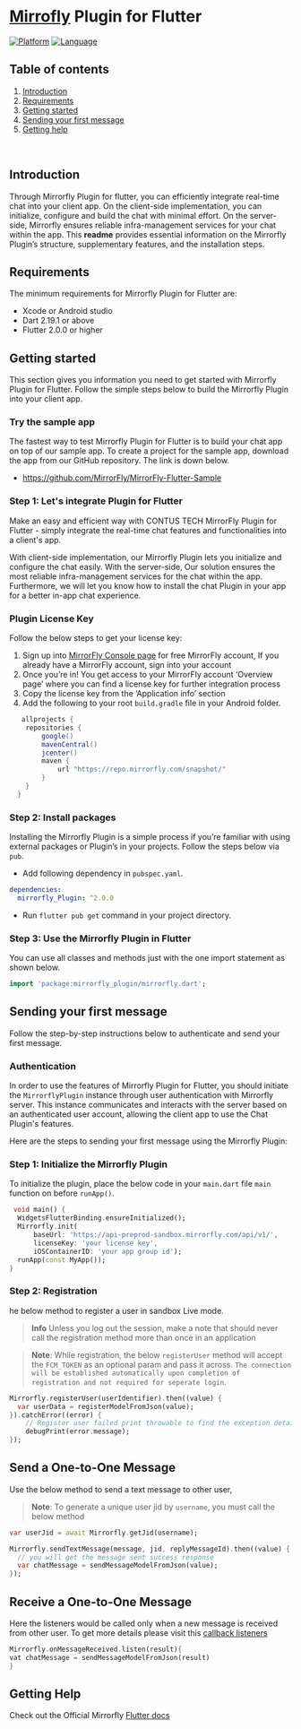 # [Mirrofly](https://www.mirrorfly.com) Plugin for Flutter

[![Platform](https://img.shields.io/badge/platform-flutter-blue)](https://flutter.dev/)
[![Language](https://img.shields.io/badge/language-dart-blue)](https://dart.dev/)

## Table of contents

1. [Introduction](#Introduction)
1. [Requirements](#requirements)
1. [Getting started](#getting-started)
1. [Sending your first message](#sending-your-first-message)
1. [Getting help](#getting-help)

<br />

## Introduction

Through Mirrorfly Plugin for flutter, you can efficiently integrate real-time chat into your client app. On the client-side implementation, you can initialize, configure and build the chat with minimal effort. On the server-side, Mirrorfly ensures reliable infra-management services for your chat within the app. This **readme** provides essential information on the Mirrorfly Plugin’s structure, supplementary features, and the installation steps.

## Requirements

The minimum requirements for Mirrorfly Plugin for Flutter are:

- Xcode or Android studio
- Dart 2.19.1 or above
- Flutter 2.0.0 or higher

## Getting started

This section gives you information you need to get started with Mirrorfly Plugin for Flutter. Follow the simple steps below to build the Mirrorfly Plugin into your client app.

### Try the sample app

The fastest way to test Mirrorfly Plugin for Flutter is to build your chat app on top of our sample app. To create a project for the sample app, download the app from our GitHub repository. The link is down below.

- https://github.com/MirrorFly/MirrorFly-Flutter-Sample

### Step 1: Let's integrate Plugin for Flutter

Make an easy and efficient way with CONTUS TECH MirrorFly Plugin for Flutter - simply integrate the real-time chat features and functionalities into a client's app.

With client-side implementation, our Mirrorfly Plugin lets you initialize and configure the chat easily. With the server-side, Our solution ensures the most reliable infra-management services for the chat within the app. Furthermore, we will let you know how to install the chat Plugin in your app for a better in-app chat experience.

### Plugin License Key
Follow the below steps to get your license key:

1. Sign up into [MirrorFly Console page](https://console.mirrorfly.com/register) for free MirrorFly account, If you already have a MirrorFly account, sign into your account
2. Once you’re in! You get access to your MirrorFly account ‘Overview page’ where you can find a license key for further integration process
3. Copy the license key from the ‘Application info’ section 
4. Add the following to your root `build.gradle` file in your Android folder.

```gradle
   allprojects {
    repositories {
        google()
        mavenCentral()
        jcenter()
        maven {
            url "https://repo.mirrorfly.com/snapshot/"
        }
    }
  }
```

### Step 2: Install packages

Installing the Mirrorfly Plugin is a simple process if you’re familiar with using external packages or Plugin’s in your projects. Follow the steps below via `pub`.

- Add following dependency in `pubspec.yaml`.

```yaml
dependencies:
  mirrorfly_Plugin: ^2.0.0
```

- Run `flutter pub get` command in your project directory.

### Step 3: Use the Mirrorfly Plugin in Flutter

You can use all classes and methods just with the one import statement as shown below.

```dart
import 'package:mirrorfly_plugin/mirrorfly.dart';
```

## Sending your first message

Follow the step-by-step instructions below to authenticate and send your first message.

### Authentication

In order to use the features of Mirrorfly Plugin for Flutter, you should initiate the `MirrorflyPlugin` instance through user authentication with Mirrorfly server. This instance communicates and interacts with the server based on an authenticated user account, allowing the client app to use the Chat Plugin's features.

Here are the steps to sending your first message using the Mirrorfly Plugin:

### Step 1: Initialize the Mirrorfly Plugin

To initialize the plugin, place the below code in your `main.dart` file `main` function on before `runApp()`.

```dart
 void main() {
  WidgetsFlutterBinding.ensureInitialized();
  Mirrorfly.init(
      baseUrl: 'https://api-preprod-sandbox.mirrorfly.com/api/v1/',
      licenseKey: 'your license key',
      iOSContainerID: 'your app group id');
  runApp(const MyApp());
}
```

### Step 2: Registration

he below method to register a user in sandbox Live mode.

> **Info** Unless you log out the session, make a note that should never call the registration method more than once in an application

> **Note**: While registration, the below `registerUser` method will accept the `FCM_TOKEN` as an optional param and pass it across. `The connection will be established automatically upon completion of registration and not required for seperate login`.

```dart
Mirrorfly.registerUser(userIdentifier).then((value) {
  var userData = registerModelFromJson(value);
}).catchError((error) {
    // Register user failed print throwable to find the exception details.
    debugPrint(error.message);
});
```
## Send a One-to-One Message

Use the below method to send a text message to other user,

> **Note**: To generate a unique user jid by `username`, you must call the below method

```dart
var userJid = await Mirrorfly.getJid(username);
```

```dart
Mirrorfly.sendTextMessage(message, jid, replyMessageId).then((value) {
  // you will get the message sent success response
  var chatMessage = sendMessageModelFromJson(value);
});
```
## Receive a One-to-One Message

Here the listeners would be called only when a new message is received from other user. To get more details please visit this [callback listeners](https://www.mirrorfly.com/docs/chat/flutter_plugin/callback-listeners)

```dart
Mirrorfly.onMessageReceived.listen(result){
vat chatMessage = sendMessageModelFromJson(result)
}
```

## Getting Help

Check out the Official Mirrorfly [Flutter docs](https://www.mirrorfly.com/docs/chat/flutter_plugin/quick-start)

<br />